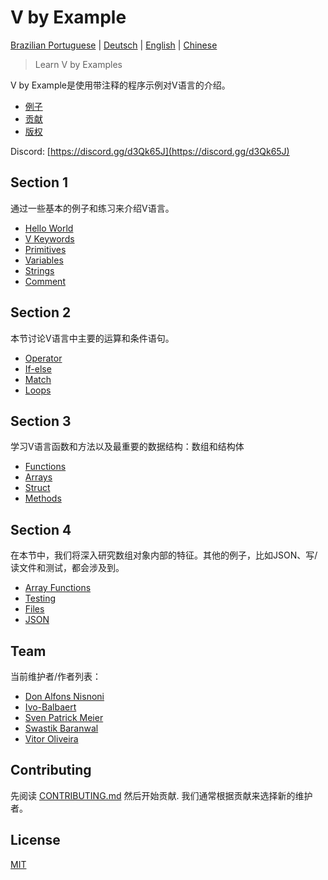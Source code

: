 # V by Example

[Brazilian Portuguese](pt-br/README.md) | [Deutsch](de/README.md) | [English](en/README.md) | [Chinese](cn/README.md)

> Learn V by Examples

V by Example是使用带注释的程序示例对V语言的介绍。

- [例子](#examples)
- [贡献](#contributing)
- [版权](#license)

Discord: [https://discord.gg/d3Qk65J](https://discord.gg/d3Qk65J)

## Section 1

通过一些基本的例子和练习来介绍V语言。

- [Hello World](section_1/hello_world.md)
- [V Keywords](section_1/keywords.md)
- [Primitives](section_1/primitives.md)
- [Variables](section_1/variables.md)
- [Strings](section_1/strings.md)
- [Comment](section_1/comment.md)

## Section 2

本节讨论V语言中主要的运算和条件语句。

- [Operator](section_2/operator.md)
- [If-else](section_2/if-else.md)
- [Match](section_2/match.md)
- [Loops](section_2/loops.md)

## Section 3

学习V语言函数和方法以及最重要的数据结构：数组和结构体

- [Functions](section_3/functions.md)
- [Arrays](section_3/arrays.md)
- [Struct](section_3/struct.md)
- [Methods](section_3/methods.md)

## Section 4

在本节中，我们将深入研究数组对象内部的特征。其他的例子，比如JSON、写/读文件和测试，都会涉及到。

- [Array Functions](section_4/array-functions.md)
- [Testing](section_4/testing.md)
- [Files](section_4/files.md)
- [JSON](section_4/json.md)

## Team

当前维护者/作者列表：

- [Don Alfons Nisnoni](https://github.com/dhonx)
- [Ivo-Balbaert](https://github.com/ibalbaert)
- [Sven Patrick Meier](https://github.com/SuicideS3ason)
- [Swastik Baranwal](https://github.com/Delta456)
- [Vitor Oliveira](https://github.com/vbrazo)

## Contributing

先阅读 [CONTRIBUTING.md](CONTRIBUTING.md) 然后开始贡献. 我们通常根据贡献来选择新的维护者。

## License

[MIT](LICENSE)
